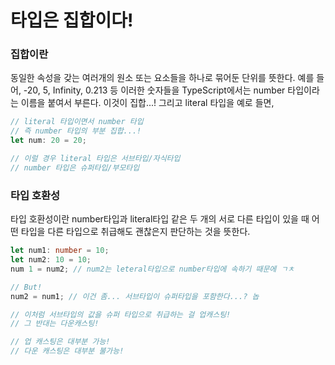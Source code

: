 # 타입은 집합이다!

### 집합이란

동일한 속성을 갖는 여러개의 원소 또는 요소들을 하나로 묶어둔 단위를 뜻한다.
예를 들어, -20, 5, Infinity, 0.213 등 이러한 숫자들을 TypeScript에서는 number 타입이라는 이름을 붙여서 부른다. 이것이 집합...!
그리고 literal 타입을 예로 들면,

```ts
// literal 타입이면서 number 타입
// 즉 number 타입의 부분 집합...!
let num: 20 = 20;

// 이럴 경우 literal 타입은 서브타입/자식타입
// number 타입은 슈퍼타입/부모타입
```

### 타입 호환성

타입 호환성이란 number타입과 literal타입 같은 두 개의 서로 다른 타입이 있을 때 어떤 타입을 다른 타입으로 취급해도 괜찮은지 판단하는 것을 뜻한다.

```ts
let num1: number = 10;
let num2: 10 = 10;
num 1 = num2; // num2는 leteral타입으로 number타입에 속하기 때문에 ㄱㅊ

// But!
num2 = num1; // 이건 좀... 서브타입이 슈퍼타입을 포함한다...? 놉

// 이처럼 서브타입의 값을 슈퍼 타입으로 취급하는 걸 업캐스팅!
// 그 반대는 다운캐스팅!

// 업 캐스팅은 대부분 가능!
// 다운 캐스팅은 대부분 불가능!
```
